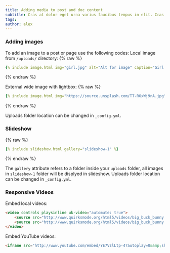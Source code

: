```yaml
---
title: Adding media to post and doc content
subtitle: Cras at dolor eget urna varius faucibus tempus in elit. Cras a dui imperdiet, tempus metus quis, pharetra turpis.
tags: 
author: alex
---
```


### Adding images
To add an image to a post or page use the following codes:
Local image from `/uploads/` directory:
{% raw %}
```yaml
{% include image.html img="girl.jpg" alt="Alt for image" caption="Girl on a rock" %}
```
{% endraw %}

External wide image with lightbox:
{% raw %}
```yaml
{% include image.html img="https://source.unsplash.com/TT-ROxWj9nA.jpg" lightbox="true" alt="Alt for image" caption="Image in lightbox" %}
```
{% endraw %}

Uploads folder location can be changed in `_config.yml`.

### Slideshow

{% raw %}
```yaml
{% include slideshow.html gallery="slideshow-1" %}
```
{% endraw %}

The `gallery` attribute refers to a folder inside your `uploads` folder, all images in `slideshow-1` folder will be displyed in slideshow. Uploads folder location can be changed in `_config.yml`.

### Responsive Videos
Embed local videos:
```html
<video controls playsinline uk-video="automute: true">
    <source src="http://www.quirksmode.org/html5/videos/big_buck_bunny.mp4" type="video/mp4">
    <source src="http://www.quirksmode.org/html5/videos/big_buck_bunny.ogv" type="video/ogg">
</video>
```
Embed YouTube videos:
```html
<iframe src="http://www.youtube.com/embed/YE7VzlLtp-4?autoplay=0&amp;showinfo=0&amp;rel=0&amp;modestbranding=1&amp;playsinline=1" width="600" height="340" frameborder="0" allowfullscreen uk-responsive uk-video="automute: true"></iframe>
```
